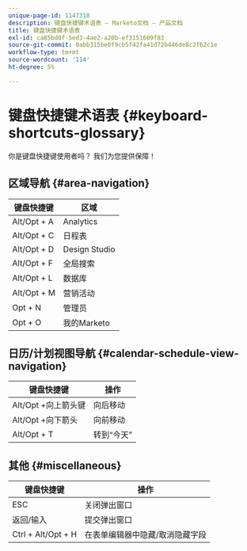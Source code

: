 ```yaml
---
unique-page-id: 1147318
description: 键盘快捷键术语表 — Marketo文档 — 产品文档
title: 键盘快捷键术语表
exl-id: ca85bd0f-5ed3-4ae2-a20b-ef3151609f83
source-git-commit: 0abb315be0f9cb5f42fa41d72b446de8c2f62c1e
workflow-type: tm+mt
source-wordcount: '114'
ht-degree: 5%

---
```


# 键盘快捷键术语表 {#keyboard-shortcuts-glossary}

你是键盘快捷键使用者吗？ 我们为您提供保障！

## 区域导航 {#area-navigation}

| 键盘快捷键 | 区域 |
|---|---|
| Alt/Opt + A | Analytics |
| Alt/Opt + C | 日程表 |
| Alt/Opt + D | Design Studio |
| Alt/Opt + F | 全局搜索 |
| Alt/Opt + L | 数据库 |
| Alt/Opt + M | 营销活动 |
| Opt + N | 管理员 |
| Opt + O | 我的Marketo |

## 日历/计划视图导航  {#calendar-schedule-view-navigation}

| 键盘快捷键 | 操作 |
|---|---|
| Alt/Opt +向上箭头键 | 向后移动 |
| Alt/Opt +向下箭头 | 向前移动 |
| Alt/Opt + T | 转到“今天” |

## 其他 {#miscellaneous}

| 键盘快捷键 | 操作 |
|---|---|
| ESC | 关闭弹出窗口 |
| 返回/输入 | 提交弹出窗口 |
| Ctrl + Alt/Opt + H | 在表单编辑器中隐藏/取消隐藏字段 |
